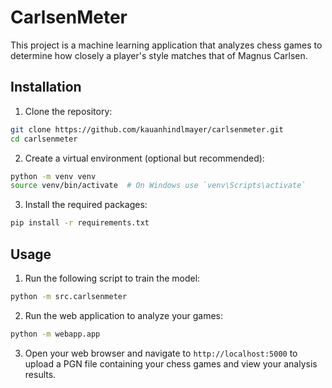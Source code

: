 # CarlsenMeter

This project is a machine learning application that analyzes chess games to determine how closely a player's style matches that of Magnus Carlsen.

## Installation

1. Clone the repository:

```bash
git clone https://github.com/kauanhindlmayer/carlsenmeter.git
cd carlsenmeter
```

2. Create a virtual environment (optional but recommended):

```bash
python -m venv venv
source venv/bin/activate  # On Windows use `venv\Scripts\activate`
```

3. Install the required packages:

```bash
pip install -r requirements.txt
```

## Usage

1. Run the following script to train the model:

```bash
python -m src.carlsenmeter
```

2. Run the web application to analyze your games:

```bash
python -m webapp.app
```

3. Open your web browser and navigate to `http://localhost:5000` to upload a PGN file containing your chess games and view your analysis results.
